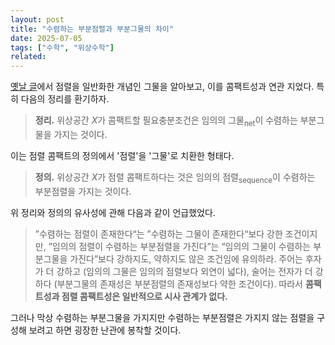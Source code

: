 ```yaml
---
layout: post
title: "수렴하는 부분점렬과 부분그물의 차이"
date: 2025-07-05
tags: ["수학", "위상수학"]
related:
---
```


[옛날 글](https://dimenerno.github.io/2024/12/01/net)에서 점렬을 일반화한 개념인 그물을 알아보고, 이를 콤팩트성과 연관 지었다. 특히 다음의 정리를 환기하자.

> **정리.** 위상공간 $X$가 콤팩트할 필요충분조건은 임의의 그물<sub>net</sub>이 수렴하는 부분그물을 가지는 것이다.

이는 점렬 콤팩트의 정의에서 '점렬'을 '그물'로 치환한 형태다.

> **정의.** 위상공간 $X$가 점렬 콤팩트하다는 것은 임의의 점렬<sub>sequence</sub>이 수렴하는 부분점렬을 가지는 것이다.

위 정리와 정의의 유사성에 관해 다음과 같이 언급했었다.

> ”수렴하는 점렬이 존재한다“는 ”수렴하는 그물이 존재한다“보다 강한 조건이지만, ”임의의 점렬이 수렴하는 부분점렬을 가진다”는 “임의의 그물이 수렴하는 부분그물을 가진다”보다 강하지도, 약하지도 않은 조건임에 유의하라. 주어는 후자가 더 강하고 (임의의 그물은 임의의 점렬보다 외연이 넓다), 술어는 전자가 더 강하다 (부분그물의 존재성은 부분점렬의 존재성보다 약한 조건이다). 따라서 **콤팩트성과 점렬 콤팩트성은 일반적으로 시사 관계가 없다.**

그러나 막상 수렴하는 부분그물을 가지지만 수렴하는 부분점렬은 가지지 않는 점렬을 구성해 보려고 하면 굉장한 난관에 봉착할 것이다. 